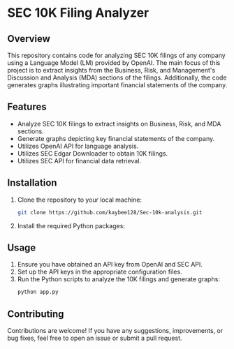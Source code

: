 # SEC 10K Filing Analyzer

## Overview
This repository contains code for analyzing SEC 10K filings of any company using a Language Model (LM) provided by OpenAI. The main focus of this project is to extract insights from the Business, Risk, and Management's Discussion and Analysis (MDA) sections of the filings. Additionally, the code generates graphs illustrating important financial statements of the company.

## Features
- Analyze SEC 10K filings to extract insights on Business, Risk, and MDA sections.
- Generate graphs depicting key financial statements of the company.
- Utilizes OpenAI API for language analysis.
- Utilizes SEC Edgar Downloader to obtain 10K filings.
- Utilizes SEC API for financial data retrieval.

## Installation
1. Clone the repository to your local machine:
   ```bash
   git clone https://github.com/kaybee128/Sec-10k-analysis.git
   ```
2. Install the required Python packages:


## Usage
1. Ensure you have obtained an API key from OpenAI and SEC API.
2. Set up the API keys in the appropriate configuration files.
3. Run the Python scripts to analyze the 10K filings and generate graphs:
   ```bash
   python app.py
   ```
   

## Contributing
Contributions are welcome! If you have any suggestions, improvements, or bug fixes, feel free to open an issue or submit a pull request.
